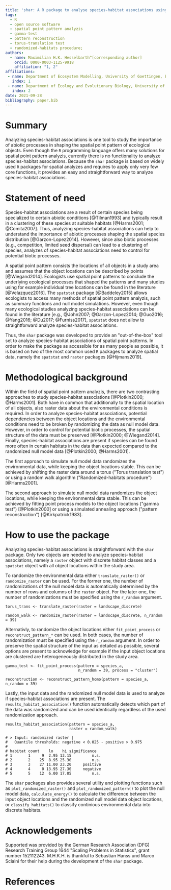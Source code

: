 ```yaml
---
title: 'shar: A R package to analyse species-habitat associations using point pattern analyzis'
tags:
  - R
  - open source software
  - spatial point pattern analyzis
  - gamma-test
  - pattern reconstruction
  - torus-translation test
  - randomized-habitats procedure;
authors:
  - name: Maximilian H.K. Hesselbarth^[corresponding author]
    orcid: 0000-0003-1125-9918
    affiliation: "1, 2"
affiliations:
 - name: Department of Ecosystem Modelling, University of Goettingen, Buesgenweg 4, 37077, Goettingen
   index: 1
 - name: Department of Ecology and Evolutionary Biology, University of Michigan, 1105 N University Ave, Ann Arbor, Michigan 48109, USA
   index: 2
date: 2021-09-28
bibliography: paper.bib
---
```


# Summary

Analyzing species-habitat associations is one tool to study the importance of abiotic processes in shaping the spatial point pattern of ecological objects. 
Even though the `R` programming language offers many solutions for spatial point pattern analyzis, currently there is no functionality to analyze species-habitat associations. 
Because the `shar` package is based on widely used `R` packages for spatial analyzes and requires to apply only very few core functions, it provides an easy and straightforward way to analyze species-habitat associations.

# Statement of need

Species-habitat associations are a result of certain species being specialized to certain abiotic conditions [@Tilman1993] and typically result in a clustering of these species at suitable habitats [@Harms2001; @Comita2007].
Thus, analyzing species-habitat associations can help to understand the importance of abiotic processes shaping the spatial species distribution [@Garzon-Lopez2014].
However, since also biotic processes (e.g., competition, limited seed dispersal) can lead to a clustering of species, analyzes of species-habitat associations need to control for potential biotic processes.

A spatial point pattern consists the locations of all objects in a study area and assumes that the object locations can be described by points [@Wiegand2014].
Ecologists use spatial point patterns to conclude the underlying ecological processes that shaped the patterns and many studies using for example individual tree locations can be found in the literature [@Velazquez2016].
The `spatstat` package [@Baddeley2015] allows ecologists to access many methods of spatial point pattern analyzis, such as summary functions and null model simulations.
However, even though many ecological studies analyzing species-habitat associations can be found in the literature [e.g., @John2007; @Garzon-Lopez2014; @Guo2016; @Yang2016; @Du2017; @Furniss2017], `spatstat` does not allow to straightforward analyze species-habitat associations.

Thus, the `shar` package was developed to provide an "out-of-the-box" tool set to analyze species-habitat associations of spatial point patterns.
In order to make the package as accessible for as many people as possible, it is based on two of the most common used `R` packages to analyze spatial data, namely the `spatstat` and `raster` packages [@Hijmans2019].

# Methodological background

Within the field of spatial point pattern analyzis, there are two contrasting approaches to study species-habitat associations [@Plotkin2000; @Harms2001].
Both have in common that additionally to the spatial location of all objects, also raster data about the environmental conditions is required.
In order to analyze species-habitat associations, potential dependencies between the object locations and the environmental conditions need to be broken by randomizing the data as null model data.
However, in order to control for potential biotic processes, the spatial structure of the data must be preserved [@Plotkin2000; @Wiegand2014].
Finally, species-habitat associations are present if species can be found more often in certain habitats in the data than expected compared to the randomized null model data [@Plotkin2000; @Harms2001].

The first approach to simulate null model data randomizes the environmental data, while keeping the object locations stable.
This can be achieved by shifting the raster data around a torus ("Torus translation test") or using a random walk algorithm ("Randomized-habitats procedure") [@Harms2001].

The second approach to simulate null model data randomizes the object locations, while keeping the environmental data stable.
This can be achieved by fitting point process models to the object locations ("gamma test") [@Plotkin2000] or using a simulated annealing approach ("pattern reconstruction") [@Kirkpatrick1983].

# How to use the package

Analyzing species-habitat associations is straightforward with the `shar` package.
Only two objects are needed to analyze species-habitat associations, namely a `raster` object with discrete habitat classes and a `spatstat` object with all object locations within the study area.

To randomize the environmental data either `translate_raster()` or `randomize_raster` can be used.
For the former one, the number of randomizations of the null model data is automatically determined by the number of rows and columns of the `raster` object.
For the later one, the number of randomizations must be specified using the `r_random` argument.

```
torus_trans <- translate_raster(raster = landscape_discrete)

random_walk <- randomize_raster(raster = landscape_discrete, n_random = 39)
```

Alternativly, to randomize the object locations either `fit_point_process` or `reconstruct_pattern_*` can be used.
In both cases, the number of randomization must be specified using the `r_random` argument.
In order to preserve the spatial structure of the input as detailed as possible, several options are present to acknowledge for example if the input object locations are clustered are heterogeneously distributed in the study area.

```
gamma_test <- fit_point_process(pattern = species_a, 
                                n_random = 39, process = "cluster")

reconstruction <- reconstruct_pattern_homo(pattern = species_a, n_random = 39)
```

Lastly, the input data and the randomized null model data is used to analyze if species-habitat associations are present.
The `results_habitat_association()` function automatically detects which part of the data was randomized and can be used identically regardless of the used randomization approach.

```
results_habitat_association(pattern = species_a, 
                            raster = random_walk)

# > Input: randomized raster | 
#   Quantile thresholds: negative < 0.025 - positive > 0.975
# 
# habitat count    lo    hi significance
# 1       1     9  2.95 13.15         n.s.
# 2       2    25  8.95 25.30         n.s.
# 3       3    27 11.00 23.20     positive
# 4       4     0 13.95 27.30     negative
# 5       5    12  6.00 17.05         n.s.
```

The `shar` packages also provides several utility and plotting functions such as `plot_randomized_raster()` and `plot_randomized_pattern()` to plot the null model data, `calculate_energy()` to calculate the difference between the input object locations and the randomized null model data object locations, or `classify_habitats()` to classify continious environmental data into discrete habitats.  

# Acknowledgements

Supported was provided by the German Research Association (DFG) Research Training Group 1644 "Scaling Problems in Statistics", grant number 152112243.
M.H.K.H. is thankful to Sebastian Hanss und Marco Sciaini for their help during the development of the `shar` package.

# References
